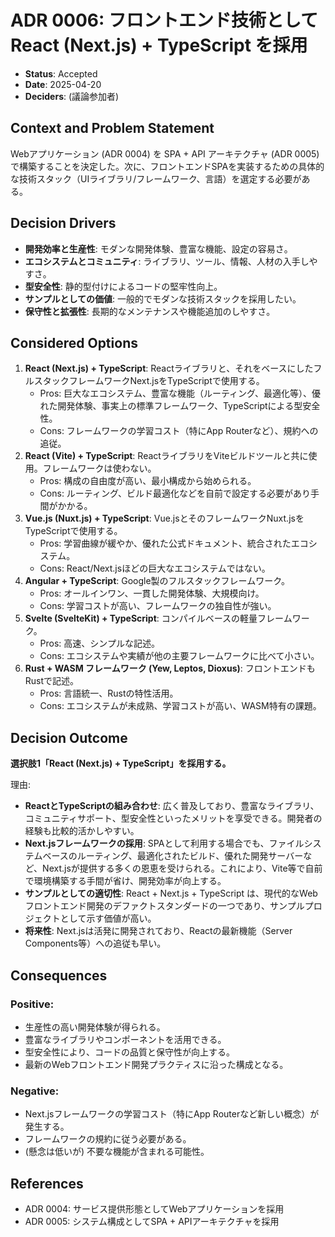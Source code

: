 # ADR 0006: フロントエンド技術として React (Next.js) + TypeScript を採用

*   **Status**: Accepted
*   **Date**: 2025-04-20
*   **Deciders**: (議論参加者)

## Context and Problem Statement

Webアプリケーション (ADR 0004) を SPA + API アーキテクチャ (ADR 0005) で構築することを決定した。次に、フロントエンドSPAを実装するための具体的な技術スタック（UIライブラリ/フレームワーク、言語）を選定する必要がある。

## Decision Drivers

*   **開発効率と生産性**: モダンな開発体験、豊富な機能、設定の容易さ。
*   **エコシステムとコミュニティ**: ライブラリ、ツール、情報、人材の入手しやすさ。
*   **型安全性**: 静的型付けによるコードの堅牢性向上。
*   **サンプルとしての価値**: 一般的でモダンな技術スタックを採用したい。
*   **保守性と拡張性**: 長期的なメンテナンスや機能追加のしやすさ。

## Considered Options

1.  **React (Next.js) + TypeScript**: Reactライブラリと、それをベースにしたフルスタックフレームワークNext.jsをTypeScriptで使用する。
    *   Pros: 巨大なエコシステム、豊富な機能（ルーティング、最適化等）、優れた開発体験、事実上の標準フレームワーク、TypeScriptによる型安全性。
    *   Cons: フレームワークの学習コスト（特にApp Routerなど）、規約への追従。
2.  **React (Vite) + TypeScript**: ReactライブラリをViteビルドツールと共に使用。フレームワークは使わない。
    *   Pros: 構成の自由度が高い、最小構成から始められる。
    *   Cons: ルーティング、ビルド最適化などを自前で設定する必要があり手間がかかる。
3.  **Vue.js (Nuxt.js) + TypeScript**: Vue.jsとそのフレームワークNuxt.jsをTypeScriptで使用する。
    *   Pros: 学習曲線が緩やか、優れた公式ドキュメント、統合されたエコシステム。
    *   Cons: React/Next.jsほどの巨大なエコシステムではない。
4.  **Angular + TypeScript**: Google製のフルスタックフレームワーク。
    *   Pros: オールインワン、一貫した開発体験、大規模向け。
    *   Cons: 学習コストが高い、フレームワークの独自性が強い。
5.  **Svelte (SvelteKit) + TypeScript**: コンパイルベースの軽量フレームワーク。
    *   Pros: 高速、シンプルな記述。
    *   Cons: エコシステムや実績が他の主要フレームワークに比べて小さい。
6.  **Rust + WASM フレームワーク (Yew, Leptos, Dioxus)**: フロントエンドもRustで記述。
    *   Pros: 言語統一、Rustの特性活用。
    *   Cons: エコシステムが未成熟、学習コストが高い、WASM特有の課題。

## Decision Outcome

**選択肢1「React (Next.js) + TypeScript」を採用する。**

理由:
*   **ReactとTypeScriptの組み合わせ**: 広く普及しており、豊富なライブラリ、コミュニティサポート、型安全性といったメリットを享受できる。開発者の経験も比較的活かしやすい。
*   **Next.jsフレームワークの採用**: SPAとして利用する場合でも、ファイルシステムベースのルーティング、最適化されたビルド、優れた開発サーバーなど、Next.jsが提供する多くの恩恵を受けられる。これにより、Vite等で自前で環境構築する手間が省け、開発効率が向上する。
*   **サンプルとしての適切性**: React + Next.js + TypeScript は、現代的なWebフロントエンド開発のデファクトスタンダードの一つであり、サンプルプロジェクトとして示す価値が高い。
*   **将来性**: Next.jsは活発に開発されており、Reactの最新機能（Server Components等）への追従も早い。

## Consequences

### Positive:
*   生産性の高い開発体験が得られる。
*   豊富なライブラリやコンポーネントを活用できる。
*   型安全性により、コードの品質と保守性が向上する。
*   最新のWebフロントエンド開発プラクティスに沿った構成となる。

### Negative:
*   Next.jsフレームワークの学習コスト（特にApp Routerなど新しい概念）が発生する。
*   フレームワークの規約に従う必要がある。
*   (懸念は低いが) 不要な機能が含まれる可能性。

## References

*   ADR 0004: サービス提供形態としてWebアプリケーションを採用
*   ADR 0005: システム構成としてSPA + APIアーキテクチャを採用 